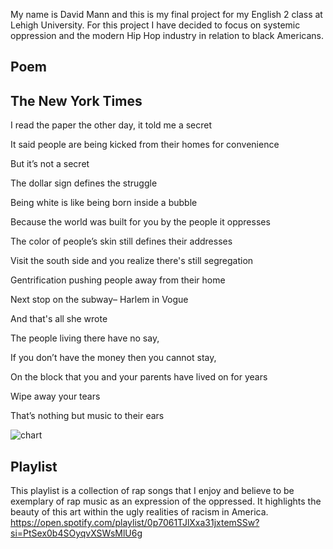 My name is David Mann and this is my final project for my English 2 class at Lehigh University. For this project I have decided to focus on systemic oppression and the modern Hip Hop industry in relation to black Americans.

## Poem
## The New York Times
I read the paper the other day, it told me a secret

It said people are being kicked from their homes for convenience

But it’s not a secret

The dollar sign defines the struggle

Being white is like being born inside a bubble

Because the world was built for you by the people it oppresses

The color of people’s skin still defines their addresses


Visit the south side and you realize there's still segregation

Gentrification pushing people away from their home

Next stop on the subway– Harlem in Vogue

And that's all she wrote

The people living there have no say,

If you don’t have the money then you cannot stay,

On the block that you and your parents have lived on for years

Wipe away your tears

That’s nothing but music to their ears

![chart](https://user-images.githubusercontent.com/71415232/118162689-09543000-b3ef-11eb-83c2-775d75689b90.png)

## Playlist
This playlist is a collection of rap songs that I enjoy and believe to be exemplary of rap music as an expression of the oppressed. It highlights the beauty of this art within the ugly realities of racism in America.
https://open.spotify.com/playlist/0p7061TJlXxa31jxtemSSw?si=PtSex0b4SOyqvXSWsMlU6g
